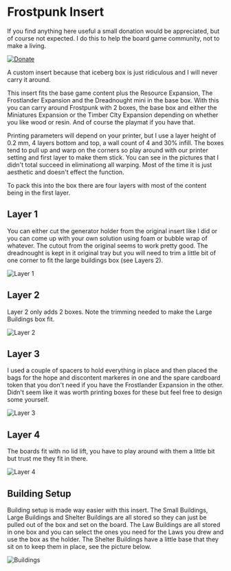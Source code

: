 # Frostpunk Insert

If you find anything here useful a small donation would be appreciated, but of course not expected. I do this to help the board game community, not to make a living. 

[![Donate](https://img.shields.io/badge/Donate-PayPal-green.svg)](https://www.paypal.com/donate/?hosted_button_id=8DHN9MQWWW8UJ)

A custom insert because that iceberg box is just ridiculous and I will never carry it around.

This insert fits the base game content plus the Resource Expansion, The Frostlander Expansion and the Dreadnought mini in the base box. With this you can carry around Frostpunk with 2 boxes, the base box and either the Miniatures Expansion or the Timber CIty Expansion depending on whether you like wood or resin. And of course the playmat if you have that.

Printing parameters will depend on your printer, but I use a layer height of 0.2 mm, 4 layers bottom and top, a wall count of 4 and 30% infill. The boxes tend to pull up and warp on the corners so play around with our printer setting and first layer to make them stick. You can see in the pictures that I didn't total succeed in eliminationg all warping. Most of the time it is just aesthetic and doesn't effect the function. 

To pack this into the box there are four layers with most of the content being in the first layer.

## Layer 1

You can either cut the generator holder from the original insert like I did or you can come up with your own solution using foam or bubble wrap of whatever. The cutout from the original seems to work pretty good. The dreadnought is kept in it original tray but you will need to trim a little bit of one corner to fit the large buildings box (see Layers 2).

![Layer 1](https://github.com/bdyer64/BoardGameInserts/blob/main/Frostpunk/images/Layer1.png)

## Layer 2

Layer 2 only adds 2 boxes. Note the trimming needed to make the Large Buildings box fit.

![Layer 2](https://github.com/bdyer64/BoardGameInserts/blob/main/Frostpunk/images/Layer2.png)

## Layer 3

I used a couple of spacers to hold everything in place and then placed the bags for the hope and discontent markeres in one and the spare cardboard token that you don't need if you have the Frostlander Expansion in the other. Didn't seem like it was worth printing boxes for these but feel free to design some yourself.

![Layer 3](https://github.com/bdyer64/BoardGameInserts/blob/main/Frostpunk/images/Layer3.png)

## Layer 4

The boards fit with no lid lift, you have to play around with them a little bit but trust me they fit in there.

![Layer 4](https://github.com/bdyer64/BoardGameInserts/blob/main/Frostpunk/images/Layer4.png)

## Building Setup

Building setup is made way easier with this insert. The Small Buildings, Large Buildings and Shelter Buildings are all stored so they can just be pulled out of the box and set on the board. The Law Buildings are all stored in one box and you can select the ones you need for the Laws you drew and use the box as the holder. The Shelter Buildings have a little base that they sit on to keep them in place, see the picture below.

![Buildings](https://github.com/bdyer64/BoardGameInserts/blob/main/Frostpunk/images/Buildings.png)
